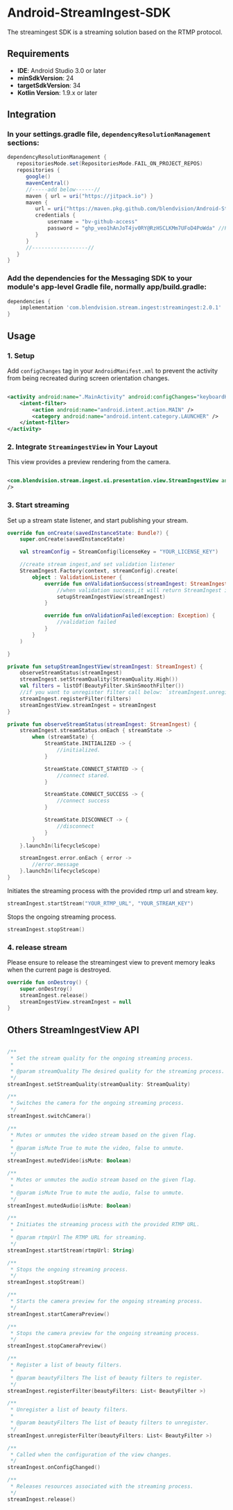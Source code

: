 # Android-StreamIngest-SDK

The streamingest SDK is a streaming solution based on the RTMP protocol.

## Requirements

- **IDE**: Android Studio 3.0 or later
- **minSdkVersion**: 24
- **targetSdkVersion**: 34
- **Kotlin Version**: 1.9.x or later

## Integration

### In your settings.gradle file, `dependencyResolutionManagement` sections:

```groovy
dependencyResolutionManagement {
   repositoriesMode.set(RepositoriesMode.FAIL_ON_PROJECT_REPOS)
   repositories {
      google()
      mavenCentral()
      //-----add below------//
      maven { url = uri("https://jitpack.io") }
      maven {
         url = uri("https://maven.pkg.github.com/blendvision/Android-StreamIngest-SDK")
         credentials {
             username = "bv-github-access"
             password = "ghp_veo1hAnJoT4jv0RY@RzHSCLKMm7UFoD4PoWda" //Please remove "@" character from password
         }
      }
      //------------------//
   }
}
```

### Add the dependencies for the Messaging SDK to your module's app-level Gradle file, normally app/build.gradle:

```groovy
dependencies {
    implementation 'com.blendvision.stream.ingest:streamingest:2.0.1'
}
```

## Usage

### 1. Setup

Add `configChanges` tag in your `AndroidManifest.xml` to prevent the activity from being recreated
during screen orientation changes.

```xml

<activity android:name=".MainActivity" android:configChanges="keyboardHidden|orientation|screenSize" android:exported="true">
    <intent-filter>
        <action android:name="android.intent.action.MAIN" />
        <category android:name="android.intent.category.LAUNCHER" />
    </intent-filter>
</activity>
```

### 2. Integrate `StreamingestView` in Your Layout

This view provides a preview rendering from the camera.

```xml

<com.blendvision.stream.ingest.ui.presentation.view.StreamIngestView android:id="@+id/streamIngestView" android:layout_width="match_parent" android:layout_height="match_parent"
/>
```

### 3. Start streaming

Set up a stream state listener, and start publishing your stream.

```kotlin
override fun onCreate(savedInstanceState: Bundle?) {
    super.onCreate(savedInstanceState)

    val streamConfig = StreamConfig(licenseKey = "YOUR_LICENSE_KEY")

    //create stream ingest,and set validation listener
    StreamIngest.Factory(context, streamConfig).create(
        object : ValidationListener {
            override fun onValidationSuccess(streamIngest: StreamIngest) {
                //when validation success,it will return StreamIngest instance
                setupStreamIngestView(streamIngest)
            }

            override fun onValidationFailed(exception: Exception) {
                //validation failed
            }
        }
    )

}

private fun setupStreamIngestView(streamIngest: StreamIngest) {
    observeStreamStatus(streamIngest)
    streamIngest.setStreamQuality(StreamQuality.High())
    val filters = listOf(BeautyFilter.SkinSmoothFilter())
    //if you want to unregister filter call below: `streamIngest.unregisterFilter(filters)`
    streamIngest.registerFilter(filters)
    streamIngestView.streamIngest = streamIngest
}

private fun observeStreamStatus(streamIngest: StreamIngest) {
    streamIngest.streamStatus.onEach { streamState ->
        when (streamState) {
            StreamState.INITIALIZED -> {
                //initialized.
            }

            StreamState.CONNECT_STARTED -> {
                //connect stared.
            }

            StreamState.CONNECT_SUCCESS -> {
                //connect success
            }

            StreamState.DISCONNECT -> {
                //disconnect
            }
        }
    }.launchIn(lifecycleScope)

    streamIngest.error.onEach { error ->
        //error.message
    }.launchIn(lifecycleScope)
}

```

Initiates the streaming process with the provided rtmp url and stream key.

```kotlin
streamIngest.startStream("YOUR_RTMP_URL", "YOUR_STREAM_KEY")
```

Stops the ongoing streaming process.

```kotlin
streamIngest.stopStream()
```

### 4. release stream

Please ensure to release the streamingest view to prevent memory leaks when the current page is
destroyed.

```kotlin
override fun onDestroy() {
    super.onDestroy()
    streamIngest.release()
    streamIngestView.streamIngest = null
}
```

## Others StreamIngestView API

```kotlin

/**
 * Set the stream quality for the ongoing streaming process.
 *
 * @param streamQuality The desired quality for the streaming process.
 */
streamIngest.setStreamQuality(streamQuality: StreamQuality)

/**
 * Switches the camera for the ongoing streaming process.
 */
streamIngest.switchCamera()

/**
 * Mutes or unmutes the video stream based on the given flag.
 *
 * @param isMute True to mute the video, false to unmute.
 */
streamIngest.mutedVideo(isMute: Boolean)

/**
 * Mutes or unmutes the audio stream based on the given flag.
 *
 * @param isMute True to mute the audio, false to unmute.
 */
streamIngest.mutedAudio(isMute: Boolean)

/**
 * Initiates the streaming process with the provided RTMP URL.
 *
 * @param rtmpUrl The RTMP URL for streaming.
 */
streamIngest.startStream(rtmpUrl: String)

/**
 * Stops the ongoing streaming process.
 */
streamIngest.stopStream()

/**
 * Starts the camera preview for the ongoing streaming process.
 */
streamIngest.startCameraPreview()

/**
 * Stops the camera preview for the ongoing streaming process.
 */
streamIngest.stopCameraPreview()

/**
 * Register a list of beauty filters.
 *
 * @param beautyFilters The list of beauty filters to register.
 */
streamIngest.registerFilter(beautyFilters: List< BeautyFilter >)

/**
 * Unregister a list of beauty filters.
 *
 * @param beautyFilters The list of beauty filters to unregister.
 */
streamIngest.unregisterFilter(beautyFilters: List< BeautyFilter >)

/**
 * Called when the configuration of the view changes.
 */
streamIngest.onConfigChanged()

/**
 * Releases resources associated with the streaming process.
 */
streamIngest.release()

```
